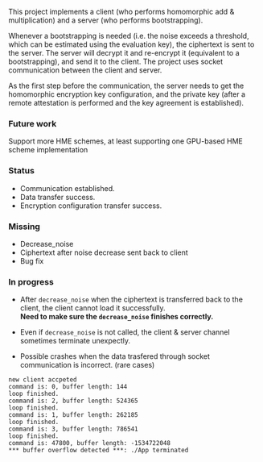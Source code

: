 This project implements a client (who performs homomorphic add & multiplication) and a server (who performs bootstrapping).  

Whenever a bootstrapping is needed (i.e. the noise exceeds a threshold, which can be estimated using the evaluation key), the ciphertext is sent to the server. The server will decrypt it and re-encrypt it (equivalent to a bootstrapping), and send it to the client. The project uses socket communication between the client and server.   

As the first step before the communication, the server needs to get the homomorphic encryption key configuration, and the private key (after a remote attestation is performed and the key agreement is established).

### Future work

Support more HME schemes, at least supporting one GPU-based HME scheme implementation

### Status
* Communication established.
* Data transfer success.
* Encryption configuration transfer success.

### Missing
* Decrease_noise 
* Ciphertext after noise decrease sent back to client
* Bug fix

### In progress

* After ``decrease_noise`` when the ciphertext is transferred back to the client, the client cannot load it successfully.  
**Need to make sure the ``decrease_noise`` finishes correctly.**

* Even if ``decrease_noise`` is not called, the client & server channel sometimes terminate unexpectly.

* Possible crashes when the data trasfered through socket communication is incorrect. (rare cases)
```
new client accpeted
command is: 0, buffer length: 144
loop finished.
command is: 2, buffer length: 524365
loop finished.
command is: 1, buffer length: 262185
loop finished.
command is: 3, buffer length: 786541
loop finished.
command is: 47800, buffer length: -1534722048
*** buffer overflow detected ***: ./App terminated
```
